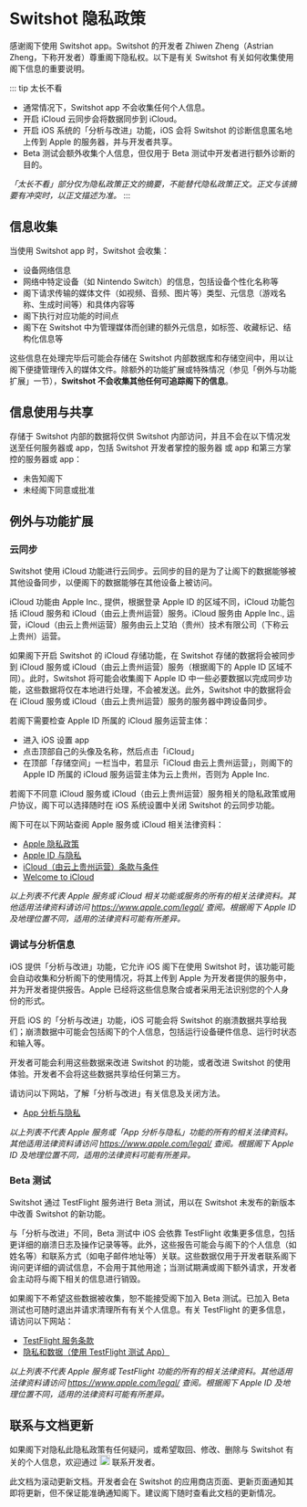 # Switshot 隐私政策
感谢阁下使用 Switshot app。Switshot 的开发者 Zhiwen Zheng（Astrian Zheng，下称开发者）尊重阁下隐私权。以下是有关 Switshot 有关如何收集使用阁下信息的重要说明。

::: tip 太长不看
- 通常情况下，Switshot app 不会收集任何个人信息。
- 开启 iCloud 云同步会将数据同步到 iCloud。
- 开启 iOS 系统的「分析与改进」功能，iOS 会将 Switshot 的诊断信息匿名地上传到 Apple 的服务器，并与开发者共享。
- Beta 测试会额外收集个人信息，但仅用于 Beta 测试中开发者进行额外诊断的目的。

*「太长不看」部分仅为隐私政策正文的摘要，不能替代隐私政策正文。正文与该摘要有冲突时，以正文描述为准。*
:::

## 信息收集
当使用 Switshot app 时，Switshot 会收集：

- 设备网络信息
- 网络中特定设备（如 Nintendo Switch）的信息，包括设备个性化名称等
- 阁下请求传输的媒体文件（如视频、音频、图片等）类型、元信息（游戏名称、生成时间等）和具体内容等
- 阁下执行对应功能的时间点
- 阁下在 Switshot 中为管理媒体而创建的额外元信息，如标签、收藏标记、结构化信息等

这些信息在处理完毕后可能会存储在 Switshot 内部数据库和存储空间中，用以让阁下便捷管理传入的媒体文件。除额外的功能扩展或特殊情况（参见「例外与功能扩展」一节），**Switshot 不会收集其他任何可追踪阁下的信息**。

## 信息使用与共享
存储于 Switshot 内部的数据将仅供 Switshot 内部访问，并且不会在以下情况发送至任何服务器或 app，包括 Switshot 开发者掌控的服务器 或 app 和第三方掌控的服务器或 app：

- 未告知阁下
- 未经阁下同意或批准

## 例外与功能扩展

### 云同步
Switshot 使用 iCloud 功能进行云同步。云同步的目的是为了让阁下的数据能够被其他设备同步，以便阁下的数据能够在其他设备上被访问。

iCloud 功能由 Apple Inc., 提供，根据登录 Apple ID 的区域不同，iCloud 功能包括 iCloud 服务和 iCloud（由云上贵州运营）服务。iCloud 服务由 Apple Inc., 运营，iCloud（由云上贵州运营）服务由云上艾珀（贵州）技术有限公司（下称云上贵州）运营。

如果阁下开启 Switshot 的 iCloud 存储功能，在 Switshot 存储的数据将会被同步到 iCloud 服务或 iCloud（由云上贵州运营）服务（根据阁下的 Apple ID 区域不同）。此时，Switshot 将可能会收集阁下 Apple ID 中一些必要数据以完成同步功能，这些数据将仅在本地进行处理，不会被发送。此外，Switshot 中的数据将会在 iCloud 服务或 iCloud（由云上贵州运营）服务的服务器中跨设备同步。

若阁下需要检查 Apple ID 所属的 iCloud 服务运营主体：

- 进入 iOS 设置 app
- 点击顶部自己的头像及名称，然后点击「iCloud」
- 在顶部「存储空间」一栏当中，若显示「iCloud 由云上贵州运营」，则阁下的 Apple ID 所属的 iCloud 服务运营主体为云上贵州，否则为 Apple Inc.

若阁下不同意 iCloud 服务或 iCloud（由云上贵州运营）服务相关的隐私政策或用户协议，阁下可以选择随时在 iOS 系统设置中关闭 Switshot 的云同步功能。

阁下可在以下网站查阅 Apple 服务或 iCloud 相关法律资料：

- [Apple 隐私政策](https://www.apple.com/legal/privacy/szh/)
- [Apple ID 与隐私](https://www.apple.com.cn/legal/privacy/data/zh-cn/apple-id/)
- [iCloud（由云上贵州运营）条款与条件](https://www.apple.com.cn/legal/internet-services/icloud/cn_si/gcbd-terms.html)
- [Welcome to iCloud](https://www.apple.com/legal/internet-services/icloud/en/terms.html)

*以上列表不代表 Apple 服务或 iCloud 相关功能或服务的所有的相关法律资料。其他适用法律资料请访问 https://www.apple.com/legal/ 查阅。根据阁下 Apple ID 及地理位置不同，适用的法律资料可能有所差异。*

### 调试与分析信息
iOS 提供「分析与改进」功能，它允许 iOS 阁下在使用 Switshot 时，该功能可能会自动收集和分析阁下的使用情况，将其上传到 Apple 为开发者提供的服务中，并为开发者提供报告。Apple 已经将这些信息聚合或者采用无法识别您的个人身份的形式。

开启 iOS 的「分析与改进」功能，iOS 可能会将 Switshot 的崩溃数据共享给我们；崩溃数据中可能会包括阁下的个人信息，包括运行设备硬件信息、运行时状态和输入等。

开发者可能会利用这些数据来改进 Switshot 的功能，或者改进 Switshot 的使用体验。开发者不会将这些数据共享给任何第三方。

请访问以下网站，了解「分析与改进」有关信息及关闭方法。

- [App 分析与隐私](https://www.apple.com.cn/legal/privacy/data/zh-cn/app-analytics/)

*以上列表不代表 Apple 服务或「App 分析与隐私」功能的所有的相关法律资料。其他适用法律资料请访问 https://www.apple.com/legal/ 查阅。根据阁下 Apple ID 及地理位置不同，适用的法律资料可能有所差异。*

### Beta 测试
Switshot 通过 TestFlight 服务进行 Beta 测试，用以在 Switshot 未发布的新版本中改善 Switshot 的新功能。

与「分析与改进」不同，Beta 测试中 iOS 会依靠 TestFlight 收集更多信息，包括更详细的崩溃日志及操作记录等等。此外，这些报告可能会与阁下的个人信息（如姓名等）和联系方式（如电子邮件地址等）关联。这些数据仅用于开发者联系阁下询问更详细的调试信息，不会用于其他用途；当测试期满或阁下额外请求，开发者会主动将与阁下相关的信息进行销毁。

如果阁下不希望这些数据被收集，恕不能接受阁下加入 Beta 测试。已加入 Beta 测试也可随时退出并请求清理所有有关个人信息。有关 TestFlight 的更多信息，请访问以下网站：

- [TestFlight 服务条款](https://www.apple.com.cn/legal/internet-services/itunes/testflight/cn/terms.html)
- [隐私和数据（使用 TestFlight 测试 App）](https://testflight.apple.com/#privacy-data)

*以上列表不代表 Apple 服务或 TestFlight 功能的所有的相关法律资料。其他适用法律资料请访问 https://www.apple.com/legal/ 查阅。根据阁下 Apple ID 及地理位置不同，适用的法律资料可能有所差异。*

## 联系与文档更新
如果阁下对隐私此隐私政策有任何疑问，或希望取回、修改、删除与 Switshot 有关的个人信息，欢迎通过 <img src="/images/privacyemail.png" style="height: 18px;" /> 联系开发者。

此文档为滚动更新文档。开发者会在 Switshot 的应用商店页面、更新页面通知其即将更新，但不保证能准确通知阁下。建议阁下随时查看此文档的更新情况。